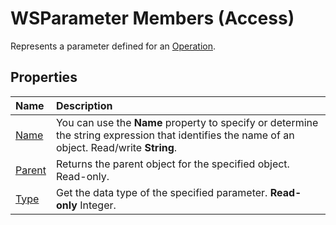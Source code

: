 
# WSParameter Members (Access)


Represents a parameter defined for an [Operation](77ca8bb2-b70b-6b4e-7f2a-195759d3668b.md).


## Properties



|**Name**|**Description**|
|:-----|:-----|
|[Name](437dd29f-9f63-2d68-d974-03ae6f1df001.md)|You can use the  **Name** property to specify or determine the string expression that identifies the name of an object. Read/write **String**.|
|[Parent](cca02c62-a749-3eb3-3e24-6812be24892a.md)|Returns the parent object for the specified object. Read-only.|
|[Type](c3ab559c-f364-63c4-df45-d48dfe569f08.md)|Get the data type of the specified parameter.  **Read-only** Integer.|
